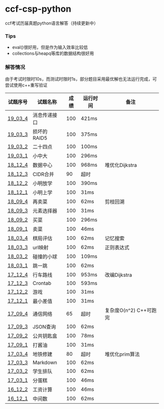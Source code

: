 # ccf-csp-python
ccf考试历届真题python语言解答（持续更新中）
### Tips
* eval()很好用，但是作为输入效率比较低
* collections与heapq等库的数据结构很好用
### 解答情况
由于考试时限时10s，而测试时限时1s，部分题目采用最优解也无法运行完成，可尝试使用c++重写验证  

| 试题序号                        | 试题名称     | 成绩 | 运行时间 | 备注                   |
| ------------------------------- | ------------ | ---- | -------- | ---------------------- |
| [19_03_4](./19_03_4/19_03_4.py) | 消息传递接口 | 100  | 421ms    |                        |
| [19_03_3](./19_03_3/19_03_3.py) | 损坏的RAID5  | 100  | 375ms    |                        |
| [19_03_2](./19_03_2/19_03_2.py) | 二十四点     | 100  | 100ms    |                        |
| [19_03_1](./19_03_1/19_03_1.py) | 小中大       | 100  | 296ms    |                        |
| [18_12_4](./18_12_4/18_12_4.py) | 数据中心     | 100  | 968ms    | 堆优化Dijkstra         |
| [18_12_3](./18_12_3/18_12_3.py) | CIDR合并     | 90   | 超时     |                        |
| [18_12_2](./18_12_2/18_12_2.py) | 小明放学     | 100  | 390ms    |                        |
| [18_12_1](./18_12_1/18_12_1.py) | 小明上学     | 100  | 31ms     |                        |
| [18_09_4](./18_09_4/18_09_4.py) | 再卖菜       | 100  | 62ms     | 剪枝回溯               |
| [18_09_3](./18_09_3/18_09_3.py) | 元素选择器   | 100  | 31ms     |                        |
| [18_09_2](./18_09_2/18_09_2.py) | 买菜         | 100  | 296ms    |                        |
| [18_09_1](./18_09_1/18_09_1.py) | 卖菜         | 100  | 46ms     |                        |
| [18_03_4](./18_03_4/18_03_4.py) | 棋局评估     | 100  | 62ms     | 记忆搜索               |
| [18_03_3](./18_03_3/18_03_3.py) | url映射      | 100  | 62ms     | 正则表达式             |
| [18_03_2](./18_03_2/18_03_2.py) | 碰撞的小球   | 100  | 109ms    |                        |
| [18_03_1](./18_03_1/18_03_1.py) | 跳一跳       | 100  | 62ms     |                        |
| [17_12_4](./17_12_4/17_12_4.py) | 行车路线     | 100  | 953ms    | 改编Dijkstra           |
| [17_12_3](./17_12_3/17_12_3.py) | Crontab      | 100  | 593ms    |                        |
| [17_12_2](./17_12_2/17_12_2.py) | 游戏         | 100  | 31ms     |                        |
| [17_12_1](./17_12_1/17_12_1.py) | 最小差值     | 100  | 31ms     |                        |
| [17_09_4](./17_09_4/17_09_4.py) | 通信网络     | 65   | 超时     | 复杂度O(n^2) C++可跑完 |
| [17_09_3](./17_09_3/17_09_3.py) | JSON查询     | 100  | 62ms     |                        |
| [17_09_2](./17_09_2/17_09_2.py) | 公共钥匙盒   | 100  | 78ms     |                        |
| [17_09_1](./17_09_1/17_09_1.py) | 打酱油       | 100  | 31ms     |                        |
| [17_03_4](./17_03_4/17_03_4.py) | 地铁修建     | 80   | 超时     | 堆优化prim算法         |
| [17_03_3](./17_03_3/17_03_3.py) | Markdown     | 100  | 62ms     |                        |
| [17_03_2](./17_03_2/17_03_2.py) | 学生排队     | 100  | 62ms     |                        |
| [17_03_1](./17_03_1/17_03_1.py) | 分蛋糕       | 100  | 46ms     |                        |
| [16_12_2](./16_12_2/16_12_2.py) | 工资计算     | 100  | 46ms     |                        |
| [16_12_1](./16_12_1/16_12_1.py) | 中间数       | 100  | 62ms     |                        |
